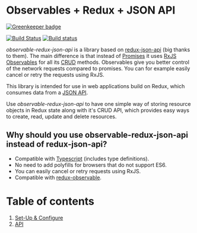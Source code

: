 # Observables + Redux + JSON API

[![Greenkeeper badge](https://badges.greenkeeper.io/kristerkari/observable-redux-json-api.svg)](https://greenkeeper.io/)

[![Build Status](https://travis-ci.org/kristerkari/observable-redux-json-api.svg?branch=master)](https://travis-ci.org/kristerkari/observable-redux-json-api)
[![Build status](https://ci.appveyor.com/api/projects/status/39y7dxu90yive4vb/branch/master?svg=true)](https://ci.appveyor.com/project/kristerkari/observable-redux-json-api/branch/master)

_observable-redux-json-api_ is a library based on [redux-json-api](https://github.com/stonecircle/redux-json-api) (big thanks to them). The main difference is that instead of [Promises](https://developer.mozilla.org/en-US/docs/Web/JavaScript/Reference/Global_Objects/Promise) it uses [RxJS Observables](http://reactivex.io/rxjs/) for all its [CRUD](https://en.wikipedia.org/wiki/Create,_read,_update_and_delete) methods. Observables give you better control of the network requests compared to promises. You can for example easily cancel or retry the requests using RxJS.

This library is intended for use in web applications build on Redux, which consumes data from a [JSON API](http://jsonapi.org/).

Use _observable-redux-json-api_ to have one simple way of storing resource objects in Redux state along with it's CRUD API, which provides easy ways to create, read, update and delete resources.

## Why should you use observable-redux-json-api instead of redux-json-api?

- Compatible with [Typescript](https://www.typescriptlang.org/) (includes type definitions).
- No need to add polyfills for browsers that do not support ES6.
- You can easily cancel or retry requests using RxJS.
- Compatible with [redux-observable](https://redux-observable.js.org/).

# Table of contents
1. [Set-Up & Configure](docs/set-up-configure.md)
1. [API](docs/api.md)

